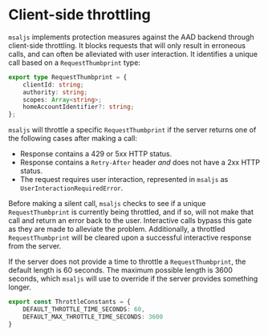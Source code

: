 # Client-side throttling
`msaljs` implements protection measures against the AAD backend through client-side throttling. It blocks requests that will only result in erroneous calls, and can often be alleviated with user interaction. It identifies a unique call based on a `RequestThumbprint` type:

```ts
export type RequestThumbprint = {
    clientId: string;
    authority: string;
    scopes: Array<string>;
    homeAccountIdentifier?: string;
};
```

`msaljs` will throttle a specific `RequestThumbprint` if the server returns one of the following cases after making a call:

* Response contains a 429 or 5xx HTTP status.
* Response contains a `Retry-After` header *and* does not have a 2xx HTTP status.
* The request requires user interaction, represented in `msaljs` as `UserInteractionRequiredError`.

Before making a silent call, `msaljs` checks to see if a unique `RequestThumbprint` is currently being throttled, and if so, will not make that call and return an error back to the user. Interactive calls bypass this gate as they are made to alleviate the problem. Additionally, a throttled `RequestThumbprint` will be cleared upon a successful interactive response from the server.

If the server does not provide a time to throttle a `RequestThumbprint`, the default length is 60 seconds. The maximum possible length is 3600 seconds, which `msaljs` will use to override if the server provides something longer.

```ts
export const ThrottleConstants = {
    DEFAULT_THROTTLE_TIME_SECONDS: 60,
    DEFAULT_MAX_THROTTLE_TIME_SECONDS: 3600
}
```